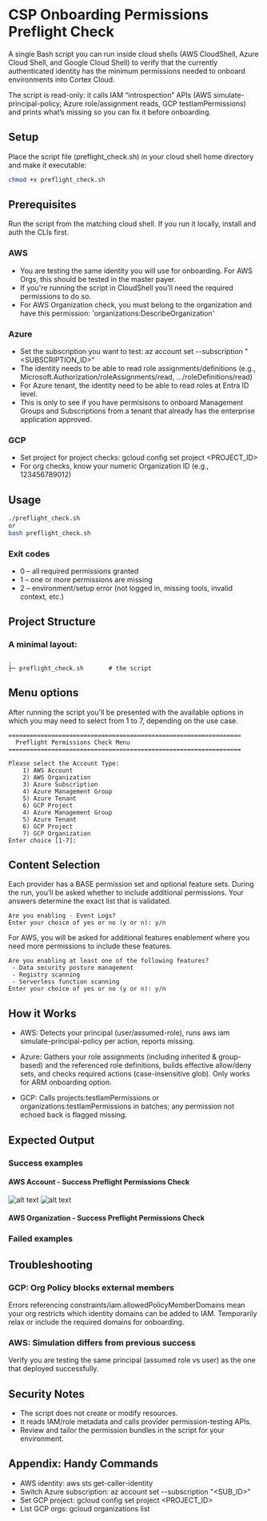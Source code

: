 # CSP Onboarding Permissions Preflight Check

A single Bash script you can run inside cloud shells (AWS CloudShell, Azure Cloud Shell, and Google Cloud Shell) to verify that the currently authenticated identity has the minimum permissions needed to onboard environments into Cortex Cloud.

The script is read-only: it calls IAM “introspection” APIs (AWS simulate-principal-policy, Azure role/assignment reads, GCP testIamPermissions) and prints what’s missing so you can fix it before onboarding.

## Setup

Place the script file (preflight_check.sh) in your cloud shell home directory and make it executable:

```bash
chmod +x preflight_check.sh
```

## Prerequisites

Run the script from the matching cloud shell. If you run it locally, install and auth the CLIs first.

### AWS

- You are testing the same identity you will use for onboarding. For AWS Orgs, this should be tested in the master payer.
- If you're running the script in CloudShell you'll need the required permissions to do so.
- For AWS Organization check, you must belong to the organization and have this permission: 'organizations:DescribeOrganization'

### Azure

- Set the subscription you want to test: az account set --subscription "<SUBSCRIPTION_ID>"
- The identity needs to be able to read role assignments/definitions (e.g., Microsoft.Authorization/roleAssignments/read, .../roleDefinitions/read)
- For Azure tenant, the identity need to be able to read roles at Entra ID level.
- This is only to see if you have permisisons to onboard Management Groups and Subscriptions from a tenant that already has the enterprise application approved.

### GCP

- Set project for project checks: gcloud config set project <PROJECT_ID>
- For org checks, know your numeric Organization ID (e.g., 123456789012)

## Usage

```bash
./preflight_check.sh
or
bash preflight_check.sh

```

### Exit codes

- 0 – all required permissions granted
- 1 – one or more permissions are missing
- 2 – environment/setup error (not logged in, missing tools, invalid context, etc.)

## Project Structure

### A minimal layout:

```
.
├─ preflight_check.sh       # the script
```

## Menu options

After running the script you'll be presented with the available options in which you may need to select from 1 to 7, depending on the use case.

```
=================================================================
  Preflight Permissions Check Menu
=================================================================

Please select the Account Type:
    1) AWS Account
    2) AWS Organization
    3) Azure Subscription
    4) Azure Management Group
    5) Azure Tenant
    6) GCP Project
    4) Azure Management Group
    5) Azure Tenant
    6) GCP Project
    7) GCP Organization
Enter choice [1-7]:
```

## Content Selection

Each provider has a BASE permission set and optional feature sets. During the run, you’ll be asked whether to include additional permissions. Your answers determine the exact list that is validated.

```
Are you enabling - Event Logs?
Enter your choice of yes or no (y or n): y/n
```

For AWS, you will be asked for additional features enablement where you need more permissions to include these features.

```
Are you enabling at least one of the following features?
 - Data security posture management
 - Registry scanning
 - Serverless function scanning
Enter your choice of yes or no (y or n): y/n
```

<!-- ### AWS

- BASE: IAM, Lambda, CloudFormation, S3 core actions for baseline stacks
- AUDIT LOGS: CloudTrail, KMS, SNS/SQS, S3 bucket policies
- FEATURES: extras such as iam:PutRolePolicy for specific features -->

<!-- ### Azure

- Subscription: ARM deployments (deploy/read/delete/cancel/validate), role definition/assignment create/delete, storage & container instances create/read, etc.
- Management Group: MG-scope policy definitions/assignments, Policy Insights and remediations, managed identities (read/write), role reads/writes at MG, etc.
- Audit Logs (optional): Event Hub & Diagnostic Settings writes, relevant reads
- Azure checks compute effective Actions/DataActions minus NotActions/NotDataActions (case-insensitive wildcard matching). Management Group-level Deny Assignments are also considered.

### GCP
- Project: custom roles + service accounts create/read/setIAM; project get/getIAM/setIAM
- Organization: org/project IAM get/set; custom roles + service accounts
- Audit Logs (optional): Logging sinks, Pub/Sub topics/subscriptions, Service Usage enablement
- Uses the official testIamPermissions API to verify what your current identity has. -->

## How it Works

- AWS: Detects your principal (user/assumed-role), runs aws iam simulate-principal-policy per action, reports missing.

- Azure: Gathers your role assignments (including inherited & group-based) and the referenced role definitions, builds effective allow/deny sets, and checks required actions (case-insensitive glob). Only works for ARM onboarding option.

- GCP: Calls projects:testIamPermissions or organizations:testIamPermissions in batches; any permission not echoed back is flagged missing.

## Expected Output

### Success examples

#### AWS Account - Success Preflight Permissions Check

![alt text](utils\aws-success.png)
![alt text](utils\aws-successs2.png)

#### AWS Organization - Success Preflight Permissions Check

### Failed examples

## Troubleshooting

### GCP: Org Policy blocks external members

Errors referencing constraints/iam.allowedPolicyMemberDomains mean your org restricts which identity domains can be added to IAM. Temporarily relax or include the required domains for onboarding.

### AWS: Simulation differs from previous success

Verify you are testing the same principal (assumed role vs user) as the one that deployed successfully.

## Security Notes

- The script does not create or modify resources.
- It reads IAM/role metadata and calls provider permission-testing APIs.
- Review and tailor the permission bundles in the script for your environment.

## Appendix: Handy Commands

- AWS identity: aws sts get-caller-identity
- Switch Azure subscription: az account set --subscription "<SUB_ID>"
- Set GCP project: gcloud config set project <PROJECT_ID>
- List GCP orgs: gcloud organizations list
